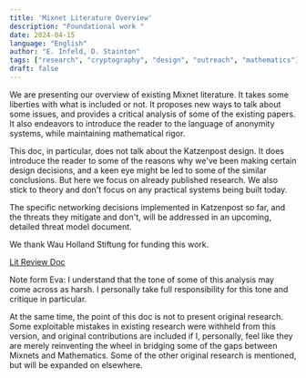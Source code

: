 ```yaml
---
title: 'Mixnet Literature Overview'
description: "Foundational work "
date: 2024-04-15
language: "English"
author: "E. Infeld, D. Stainton"
tags: ["research", "cryptography", "design", "outreach", "mathematics"]
draft: false
---
```


We are presenting our overview of existing Mixnet literature. It takes some liberties with what is included or not. It proposes new ways to talk about some issues, and provides a critical analysis of some of the existing papers. It also endeavors to introduce the reader to the language of anonymity systems, while maintaining mathematical rigor.

This doc, in particular, does not talk about the Katzenpost design. It does introduce the reader to some of the reasons why we've been making certain design decisions, and a keen eye might be led to some of the similar conclusions. But here we focus on already published research. We also stick to theory and don't focus on any practical systems being built today.

The specific networking decisions implemented in Katzenpost so far, and the threats they mitigate and don't, will be addressed in an upcoming, detailed threat model document.

We thank Wau Holland Stiftung for funding this work.

[Lit Review Doc](https://katzenpost.network/research/Literature_overview__website_version.pdf)



Note form Eva: I understand that the tone of some of this analysis may come across as harsh. I personally take full responsibility for this tone and critique in particular.

At the same time, the point of this doc is not to present original research. Some exploitable mistakes in existing research were withheld from this version, and original contributions are included if I, personally, feel like they are merely reinventing the wheel in bridging some of the gaps between Mixnets and Mathematics. Some of the other original research is mentioned, but will be expanded on elsewhere.

